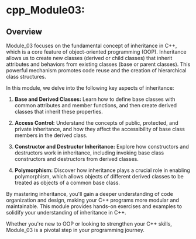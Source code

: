 # cpp_Module03:
## Overview

Module_03 focuses on the fundamental concept of inheritance in C++, which is a core feature of object-oriented programming (OOP). Inheritance allows us to create new classes (derived or child classes) that inherit attributes and behaviors from existing classes (base or parent classes). This powerful mechanism promotes code reuse and the creation of hierarchical class structures.

In this module, we delve into the following key aspects of inheritance:

1. **Base and Derived Classes:** Learn how to define base classes with common attributes and member functions, and then create derived classes that inherit these properties.

2. **Access Control:** Understand the concepts of public, protected, and private inheritance, and how they affect the accessibility of base class members in the derived class.

3. **Constructor and Destructor Inheritance:** Explore how constructors and destructors work in inheritance, including invoking base class constructors and destructors from derived classes.

4. **Polymorphism:** Discover how inheritance plays a crucial role in enabling polymorphism, which allows objects of different derived classes to be treated as objects of a common base class.

By mastering inheritance, you'll gain a deeper understanding of code organization and design, making your C++ programs more modular and maintainable. This module provides hands-on exercises and examples to solidify your understanding of inheritance in C++.

Whether you're new to OOP or looking to strengthen your C++ skills, Module_03 is a pivotal step in your programming journey.
